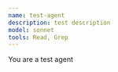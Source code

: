 ```yaml
---
name: test-agent
description: test description
model: sonnet
tools: Read, Grep
---
```


You are a test agent
